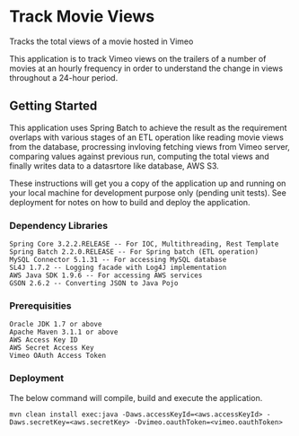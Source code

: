 # Track Movie Views
Tracks the total views of a movie hosted in Vimeo

This application is to	track	Vimeo	views	on	the	trailers	of	a	number	of	movies	 at	
an hourly	frequency	 in	order	to	understand	the	change	in	views	 throughout	a	24-hour	period.

## Getting Started

This application uses Spring Batch to achieve the result as the requirement overlaps with various stages 
of an ETL operation like reading movie views from the database, procressing invloving fetching views from Vimeo server, 
comparing values against previous run, computing the total views and finally writes data to a datasrtore like database, AWS S3.


These instructions will get you a copy of the application up and running on your local machine for development purpose 
only (pending unit tests). 
See deployment for notes on how to build and deploy the application.

### Dependency Libraries
```
Spring Core 3.2.2.RELEASE -- For IOC, Multithreading, Rest Template
Spring Batch 2.2.0.RELEASE -- For Spring batch (ETL operation)
MySQL Connector 5.1.31 -- For accessing MySQL database
SL4J 1.7.2 -- Logging facade with Log4J implementation
AWS Java SDK 1.9.6 -- For accessing AWS services
GSON 2.6.2 -- Converting JSON to Java Pojo
```
### Prerequisities
```
Oracle JDK 1.7 or above
Apache Maven 3.1.1 or above
AWS Access Key ID
AWS Secret Access Key
Vimeo OAuth Access Token
```
### Deployment

The below command will compile, build and execute the application.

```
mvn clean install exec:java -Daws.accessKeyId=<aws.accessKeyId> -Daws.secretKey=<aws.secretKey> -Dvimeo.oauthToken=<vimeo.oauthToken>
```









